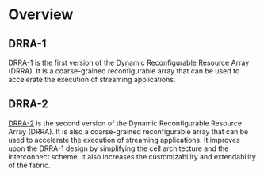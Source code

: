 # Overview

## DRRA-1

[DRRA-1](DRRA/v1/Overview.md) is the first version of the Dynamic Reconfigurable Resource Array (DRRA). It is a coarse-grained reconfigurable array that can be used to accelerate the execution of streaming applications.

## DRRA-2

[DRRA-2](DRRA/v2/Overview.md) is the second version of the Dynamic Reconfigurable Resource Array (DRRA). It is also a coarse-grained reconfigurable array that can be used to accelerate the execution of streaming applications. It improves upon the DRRA-1 design by simplifying the cell architecture and the interconnect scheme. It also increases the customizability and extendability of the fabric.